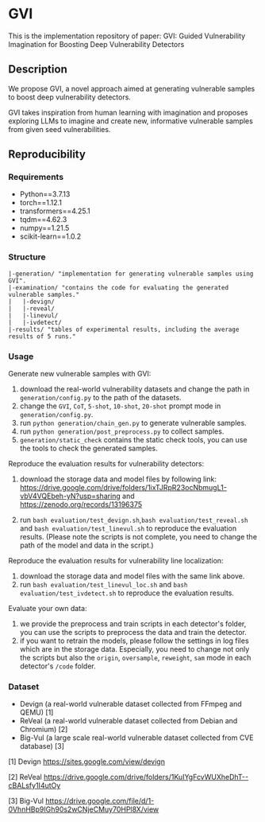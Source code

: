 # GVI #

This is the implementation repository of paper: GVI: Guided Vulnerability Imagination for Boosting
Deep Vulnerability Detectors

## Description ##

We propose GVI, a novel approach aimed at generating vulnerable samples to boost deep vulnerability detectors. 

GVI takes inspiration from human learning with imagination and proposes exploring LLMs to imagine and create new, informative vulnerable samples from given seed vulnerabilities.

## Reproducibility ##
### Requirements ###
- Python==3.7.13
- torch==1.12.1
- transformers==4.25.1
- tqdm==4.62.3
- numpy==1.21.5
- scikit-learn==1.0.2

### Structure ###
    |-generation/ "implementation for generating vulnerable samples using GVI".
    |-examination/ "contains the code for evaluating the generated vulnerable samples."
    |   |-devign/ 
    |   |-reveal/
    |   |-linevul/
    |   |-ivdetect/
    |-results/ "tables of experimental results, including the average results of 5 runs."

### Usage ###
Generate new vulnerable samples with GVI:
1. download the real-world vulnerability datasets and change the path in `generation/config.py` to the path of the datasets.
2. change the `GVI`, `CoT`, `5-shot`, `10-shot`, `20-shot` prompt mode in `generation/config.py`.
3. run `python generation/chain_gen.py` to generate vulnerable samples.
4. run `python generation/post_preprocess.py` to collect samples.
5. `generation/static_check` contains the static check tools, you can use the tools to check the generated samples.

Reproduce the evaluation results for vulnerability detectors:
1. download the storage data and model files by following link: https://drive.google.com/drive/folders/1ixTJRpR23ocNbmugL1-vbV4VQEbeh-yN?usp=sharing and https://zenodo.org/records/13196375

2. run `bash evaluation/test_devign.sh`,`bash evaluation/test_reveal.sh` and `bash evaluation/test_linevul.sh` to reproduce the evaluation results. (Please note the scripts is not complete, you need to change the path of the model and data in the script.)

Reproduce the evaluation results for vulnerability line localization:
1. download the storage data and model files with the same link above.
2. run `bash evaluation/test_linevul_loc.sh` and `bash evaluation/test_ivdetect.sh` to reproduce the evaluation results.

Evaluate your own data:
1. we provide the preprocess and train scripts in each detector's folder, you can use the scripts to preprocess the data and train the detector.
2. if you want to retrain the models, please follow the settings in log files which are in the storage data. Especially, you need to change not only the scripts but also the `origin`, `oversample`, `reweight`, `sam` mode in each detector's `/code` folder.


### Dataset ###
- Devign (a real-world vulnerable dataset collected from FFmpeg and QEMU) [1]
- ReVeal (a real-world vulnerable dataset collected from Debian and Chromium) [2]
- Big-Vul (a large scale real-world vulnerable dataset collected from CVE database) [3]

[1] Devign https://sites.google.com/view/devign

[2] ReVeal https://drive.google.com/drive/folders/1KuIYgFcvWUXheDhT--cBALsfy1I4utOy

[3] Big-Vul https://drive.google.com/file/d/1-0VhnHBp9IGh90s2wCNjeCMuy70HPl8X/view
